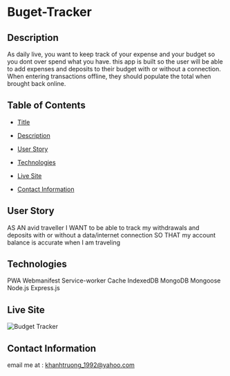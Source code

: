 # Buget-Tracker

## Description 
As daily live, you want to keep track of your expense and your budget so you dont over spend what you have. this app is built so the user will be able to add expenses and deposits to their budget with or without a connection. When entering transactions offline, they should populate the total when brought back online.

## Table of Contents 
- [Title](#Title)

- [Description](#Description)

- [User Story](#UserStory)

- [Technologies](#Technologies)

- [Live Site](#LiveSite)

- [Contact Information](#ContactInformation)
## User Story
AS AN avid traveller
I WANT to be able to track my withdrawals and deposits with or without a data/internet connection
SO THAT my account balance is accurate when I am traveling

## Technologies
PWA
Webmanifest
Service-worker
Cache
IndexedDB
MongoDB
Mongoose
Node.js
Express.js

## Live Site

![Budget Tracker](https://user-images.githubusercontent.com/82126894/140877495-c105e268-744a-4713-b362-84f9706371dd.png)

## Contact Information 
email me at : khanhtruong_1992@yahoo.com 